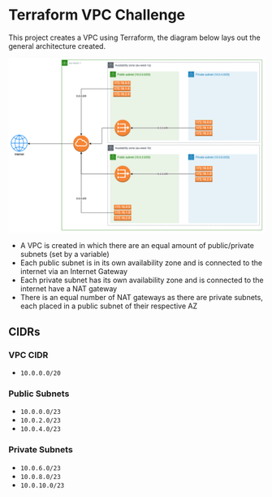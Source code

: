 # Terraform VPC Challenge

This project creates a VPC using Terraform, the diagram below lays out the general architecture created.

![VPC Diagram](diagram.png "VPC Diagram")

- A VPC is created in which there are an equal amount of public/private subnets (set by a variable)
- Each public subnet is in its own availability zone and is connected to the internet via an Internet Gateway
- Each private subnet has its own availability zone and is connected to the internet have a NAT gateway
- There is an equal number of NAT gateways as there are private subnets, each placed in a public subnet of their respective AZ 

## CIDRs

### VPC CIDR

- `10.0.0.0/20`

### Public Subnets

- `10.0.0.0/23`
- `10.0.2.0/23`
- `10.0.4.0/23`

### Private Subnets

- `10.0.6.0/23`
- `10.0.8.0/23`
- `10.0.10.0/23`